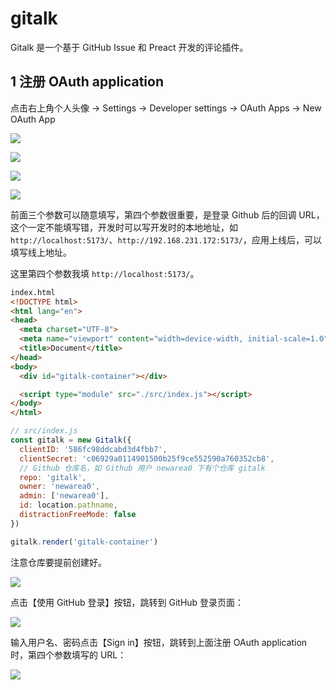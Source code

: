 # gitalk

Gitalk 是一个基于 GitHub Issue 和 Preact 开发的评论插件。

## 1 注册 OAuth application

点击右上角个人头像 -> Settings -> Developer settings -> OAuth Apps -> New OAuth App

![](https://image.newarea.site/2024-04-15-23-17-42.png)

![](https://image.newarea.site/2024-04-15-23-19-36.png)

![](https://image.newarea.site/2024-04-15-23-20-59.png)

![](https://image.newarea.site/2024-04-15-23-25-12.png)

前面三个参数可以随意填写，第四个参数很重要，是登录 Github 后的回调 URL，这个一定不能填写错，开发时可以写开发时的本地地址，如 `http://localhost:5173/`、`http://192.168.231.172:5173/`，应用上线后，可以填写线上地址。

这里第四个参数我填 `http://localhost:5173/`。

```html
index.html
<!DOCTYPE html>
<html lang="en">
<head>
  <meta charset="UTF-8">
  <meta name="viewport" content="width=device-width, initial-scale=1.0">
  <title>Document</title>
</head>
<body>
  <div id="gitalk-container"></div>

  <script type="module" src="./src/index.js"></script>
</body>
</html>
```

```js
// src/index.js
const gitalk = new Gitalk({
  clientID: '586fc98ddcabd3d4fbb7',
  clientSecret: 'c06929a0114901500b25f9ce552590a760352cb8',
  // Github 仓库名，如 Github 用户 newarea0 下有个仓库 gitalk
  repo: 'gitalk',
  owner: 'newarea0',
  admin: ['newarea0'],
  id: location.pathname,
  distractionFreeMode: false
})

gitalk.render('gitalk-container')
```

注意仓库要提前创建好。

![](https://image.newarea.site/2024-04-15-23-50-22.png)

点击【使用 GitHub 登录】按钮，跳转到 GitHub 登录页面：

![](https://image.newarea.site/2024-04-15-23-53-17.png)

输入用户名、密码点击【Sign in】按钮，跳转到上面注册 OAuth application 时，第四个参数填写的 URL：

![](https://image.newarea.site/2024-04-15-23-54-20.png)
